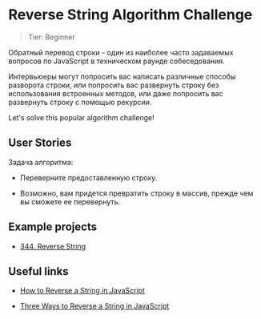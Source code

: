 # Reverse String Algorithm Challenge 

> Tier: Beginner

Обратный перевод строки - один из наиболее часто задаваемых вопросов по JavaScript в техническом раунде собеседования. 

Интервьюеры могут попросить вас написать различные способы разворота строки, или попросить вас развернуть строку без использования встроенных методов, или даже попросить вас развернуть строку с помощью рекурсии.

Let's solve this popular algorithm challenge! 

## User Stories

Задача алгоритма: 

- Переверните предоставленную строку.

- Возможно, вам придется превратить строку в массив, прежде чем вы сможете ее перевернуть.

 ## Example projects

- [344. Reverse String](https://leetcode.com/problems/reverse-string/description/)

## Useful links 

- [How to Reverse a String in JavaScript](https://www.samanthaming.com/pictorials/how-to-reverse-a-string/)

- [Three Ways to Reverse a String in JavaScript](https://www.freecodecamp.org/news/how-to-reverse-a-string-in-javascript-in-3-different-ways-75e4763c68cb/amp/)
